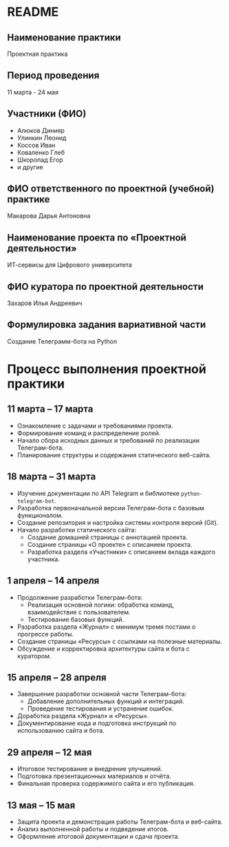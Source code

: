 # README

## Наименование практики
Проектная практика

## Период проведения
11 марта - 24 мая

## Участники (ФИО)
- Алюков Динияр
- Улинкин Леонид
- Коссов Иван
- Коваленко Глеб
- Шкоропад Егор
- и другие

## ФИО ответственного по проектной (учебной) практике
Макарова Дарья Антоновна

## Наименование проекта по «Проектной деятельности»
ИТ-сервисы для Цифрового университета

## ФИО куратора по проектной деятельности
Захаров Илья Андреевич

## Формулировка задания вариативной части
Создание Телеграмм-бота на Python

# Процесс выполнения проектной практики

## 11 марта – 17 марта
- Ознакомление с задачами и требованиями проекта.
- Формирование команд и распределение ролей.
- Начало сбора исходных данных и требований по реализации Телеграм-бота.
- Планирование структуры и содержания статического веб-сайта.

## 18 марта – 31 марта
- Изучение документации по API Telegram и библиотеке `python-telegram-bot`.
- Разработка первоначальной версии Телеграм-бота с базовым функционалом.
- Создание репозитория и настройка системы контроля версий (Git).
- Начало разработки статического сайта:
  - Создание домашней страницы с аннотацией проекта.
  - Создание страницы «О проекте» с описанием проекта.
  - Разработка раздела «Участники» с описанием вклада каждого участника.

## 1 апреля – 14 апреля
- Продолжение разработки Телеграм-бота:
  - Реализация основной логики: обработка команд, взаимодействие с пользователем.
  - Тестирование базовых функций.
- Разработка раздела «Журнал» с минимум тремя постами о прогрессе работы.
- Создание страницы «Ресурсы» с ссылками на полезные материалы.
- Обсуждение и корректировка архитектуры сайта и бота с куратором.

## 15 апреля – 28 апреля
- Завершение разработки основной части Телеграм-бота:
  - Добавление дополнительных функций и интеграций.
  - Проведение тестирования и устранение ошибок.
- Доработка раздела «Журнал» и «Ресурсы».
- Документирование кода и подготовка инструкций по использованию сайта и бота.

## 29 апреля – 12 мая
- Итоговое тестирование и внедрение улучшений.
- Подготовка презентационных материалов и отчёта.
- Финальная проверка содержимого сайта и его публикация.

## 13 мая – 15 мая
- Защита проекта и демонстрация работы Телеграм-бота и веб-сайта.
- Анализ выполненной работы и подведение итогов.
- Оформление итоговой документации и сдача проекта.
